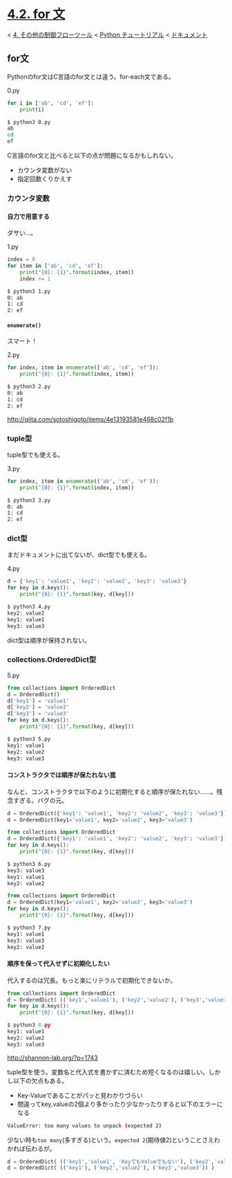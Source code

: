 # [4.2. for 文](https://docs.python.jp/3/tutorial/controlflow.html#for-statements)

< [4. その他の制御フローツール](https://docs.python.jp/3/tutorial/controlflow.html#more-control-flow-tools) < [Python チュートリアル](https://docs.python.jp/3/tutorial/index.html) < [ドキュメント](https://docs.python.jp/3/index.html)

## for文

Pythonのfor文はC言語のfor文とは違う。for-each文である。

0.py
```python
for i in ['ab', 'cd', 'ef']:
    print(i)
```
```sh
$ python3 0.py
ab
cd
ef
```

C言語のfor文と比べると以下の点が問題になるかもしれない。

* カウンタ変数がない
* 指定回数くりかえす

### カウンタ変数

#### 自力で用意する

ダサい…。

1.py
```python
index = 0
for item in ['ab', 'cd', 'ef']:
    print("{0}: {1}".format(index, item))
    index += 1
```

```sh
$ python3 1.py
0: ab
1: cd
2: ef
```

#### `enumerate()`

スマート！

2.py
```python
for index, item in enumerate(['ab', 'cd', 'ef']):
    print("{0}: {1}".format(index, item))
```

```sh
$ python3 2.py
0: ab
1: cd
2: ef
```

http://qiita.com/sotoshigoto/items/4e13193581e468c02f1b

### tuple型

tuple型でも使える。

3.py
```python
for index, item in enumerate(('ab', 'cd', 'ef')):
    print("{0}: {1}".format(index, item))
```    
```sh
$ python3 3.py
0: ab
1: cd
2: ef
```

### dict型

まだドキュメントに出てないが、dict型でも使える。

4.py
```python
d = {'key1': 'value1', 'key2': 'value2', 'key3': 'value3'}
for key in d.keys():
    print("{0}: {1}".format(key, d[key]))
```
```sh
$ python3 4.py
key2: value2
key1: value1
key3: value3
```

dict型は順序が保持されない。

### collections.OrderedDict型

5.py
```python
from collections import OrderedDict
d = OrderedDict()
d['key1'] = 'value1'
d['key2'] = 'value2'
d['key3'] = 'value3'
for key in d.keys():
    print("{0}: {1}".format(key, d[key]))
```
```sh
$ python3 5.py
key1: value1
key2: value2
key3: value3
```

#### コンストラクタでは順序が保たれない罠

なんと、コンストラクタで以下のように初期化すると順序が保たれない……。残念すぎる。バグの元。

```python
d = OrderedDict({'key1': 'value1', 'key2': 'value2', 'key3': 'value3'})
d = OrderedDict(key1='value1', key2='value2', key3='value3')
```

```python
from collections import OrderedDict
d = OrderedDict({'key1': 'value1', 'key2': 'value2', 'key3': 'value3'})
for key in d.keys():
    print("{0}: {1}".format(key, d[key]))
```
```sh
$ python3 6.py 
key3: value3
key1: value1
key2: value2
```

```python
from collections import OrderedDict
d = OrderedDict(key1='value1', key2='value2', key3='value3')
for key in d.keys():
    print("{0}: {1}".format(key, d[key]))
```
```sh
$ python3 7.py 
key1: value1
key3: value3
key2: value2
```

#### 順序を保って代入せずに初期化したい

代入するのは冗長。もっと楽にリテラルで初期化できないか。

```python
from collections import OrderedDict
d = OrderedDict( (('key1','value1'), ('key2','value2'), ('key3','value3')) )
for key in d.keys():
    print("{0}: {1}".format(key, d[key]))
```
```python
$ python3 8.py 
key1: value1
key2: value2
key3: value3
```

http://shannon-lab.org/?p=1743

tuple型を使う。変数名と代入式を書かずに済むため短くなるのは嬉しい。しかし以下の欠点もある。

* Key-Valueであることがパッと見わかりづらい
* 間違ってkey,valueの2個より多かったり少なかったりすると以下のエラーになる

```sh
ValueError: too many values to unpack (expected 2)
```

少ない時も`too many`(多すぎる)という。`expected 2`(期待値2)ということさえわかれば伝わるが。

```python
d = OrderedDict( (('key1','value1', 'KeyでもValueでもない'), ('key2','value2'), ('key3','value3')) )
d = OrderedDict( (('key1'), ('key2','value2'), ('key3','value3')) )
```

